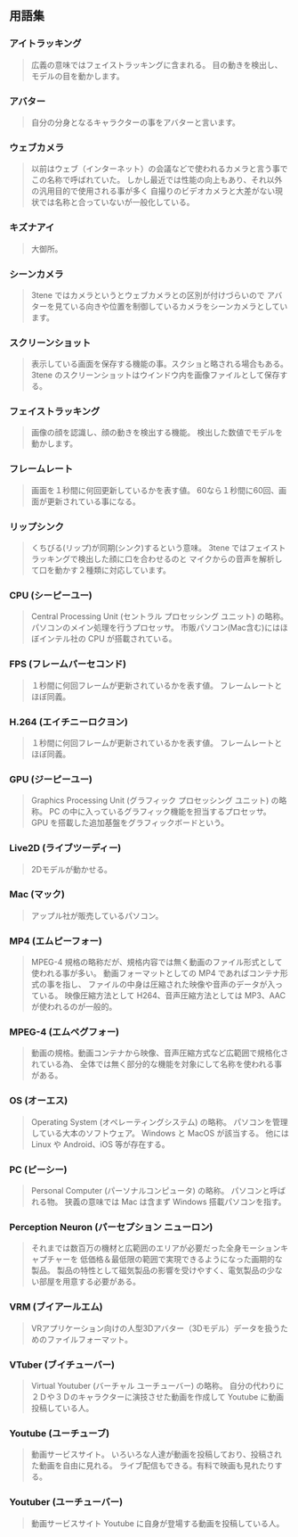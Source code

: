 ## 用語集

### アイトラッキング

>広義の意味ではフェイストラッキングに含まれる。
>目の動きを検出し、モデルの目を動かします。


### アバター

>自分の分身となるキャラクターの事をアバターと言います。


### ウェブカメラ

>以前はウェブ（インターネット）の会議などで使われるカメラと言う事でこの名称で呼ばれていた。
>しかし最近では性能の向上もあり、それ以外の汎用目的で使用される事が多く
>自撮りのビデオカメラと大差がない現状では名称と合っていないが一般化している。


### キズナアイ

>大御所。


### シーンカメラ

>3tene ではカメラというとウェブカメラとの区別が付けづらいので
>アバターを見ている向きや位置を制御しているカメラをシーンカメラとしています。


### スクリーンショット

>表示している画面を保存する機能の事。スクショと略される場合もある。
>3tene のスクリーンショットはウインドウ内を画像ファイルとして保存する。


### フェイストラッキング

>画像の顔を認識し、顔の動きを検出する機能。
>検出した数値でモデルを動かします。


### フレームレート

>画面を１秒間に何回更新しているかを表す値。
>60なら１秒間に60回、画面が更新されている事になる。


### リップシンク

>くちびる(リップ)が同期(シンク)するという意味。
>3tene ではフェイストラッキングで検出した顔に口を合わせるのと
>マイクからの音声を解析して口を動かす２種類に対応しています。


### CPU (シーピーユー)

>Central Processing Unit (セントラル プロセッシング ユニット) の略称。
>パソコンのメイン処理を行うプロセッサ。
>市販パソコン(Mac含む)にはほぼインテル社の CPU が搭載されている。


### FPS (フレームパーセコンド)

>１秒間に何回フレームが更新されているかを表す値。
>フレームレートとほぼ同義。


### H.264 (エイチニーロクヨン)

>１秒間に何回フレームが更新されているかを表す値。
>フレームレートとほぼ同義。


### GPU (ジーピーユー)

>Graphics Processing Unit (グラフィック プロセッシング ユニット) の略称。
>PC の中に入っているグラフィック機能を担当するプロセッサ。
>GPU を搭載した追加基盤をグラフィックボードという。


### Live2D (ライブツーディー)

>2Dモデルが動かせる。


### Mac (マック)

>アップル社が販売しているパソコン。


### MP4 (エムピーフォー)

>MPEG-4 規格の略称だが、規格内容では無く動画のファイル形式として使われる事が多い。
>動画フォーマットとしての MP4 であればコンテナ形式の事を指し、
>ファイルの中身は圧縮された映像や音声のデータが入っている。
>映像圧縮方法として H264、音声圧縮方法としては MP3、AAC が使われるのが一般的。


### MPEG-4 (エムペグフォー)

>動画の規格。動画コンテナから映像、音声圧縮方式など広範囲で規格化されている為、
>全体では無く部分的な機能を対象にして名称を使われる事がある。


### OS (オーエス)

>Operating System (オペレーティングシステム) の略称。
>パソコンを管理している大本のソフトウェア。
>Windows と MacOS が該当する。
>他には Linux や Android、iOS 等が存在する。


### PC (ピーシー)

>Personal Computer (パーソナルコンピュータ) の略称。
>パソコンと呼ばれる物。
>狭義の意味では Mac は含まず Windows 搭載パソコンを指す。


### Perception Neuron (パーセプション ニューロン)

>それまでは数百万の機材と広範囲のエリアが必要だった全身モーションキャプチャーを
>低価格＆最低限の範囲で実現できるようになった画期的な製品。
>製品の特性として磁気製品の影響を受けやすく、電気製品の少ない部屋を用意する必要がある。


### VRM (ブイアールエム)

>VRアプリケーション向けの人型3Dアバター（3Dモデル）データを扱うためのファイルフォーマット。


### VTuber (ブイチューバー)

>Virtual Youtuber (バーチャル ユーチューバー) の略称。
>自分の代わりに２Ｄや３Ｄのキャラクターに演技させた動画を作成して
>Youtube に動画投稿している人。


### Youtube (ユーチューブ)

>動画サービスサイト。
>いろいろな人達が動画を投稿しており、投稿された動画を自由に見れる。
>ライブ配信もできる。有料で映画も見れたりする。


### Youtuber (ユーチューバー)

>動画サービスサイト Youtube に自身が登場する動画を投稿している人。



